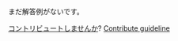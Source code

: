 
まだ解答例がないです。

[コントリビュートしませんか](https://github.com/BFEdev/BFE.dev-solutions/blob/main/typescript/implement-omit-t-k_ja.md)?  [Contribute guideline](https://github.com/BFEdev/BFE.dev-solutions#how-to-contribute)
